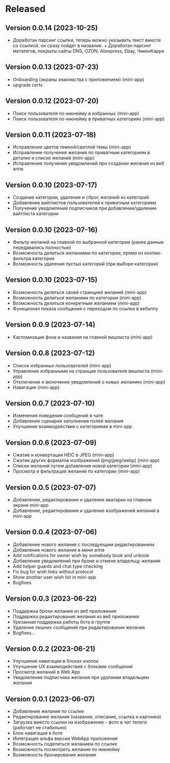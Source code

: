 # Released

## Version 0.0.14 (2023-10-25)
- Доработан парсинг ссылки, теперь можно указывать текст вместе со ссылкой, он сразу пойдет в название. + Доработан парсинг метатегов, покрыты сайты DNS, OZON, Aliexpress, Ebay, ЧикенКарри

## Version 0.0.13 (2023-07-23)
- Onboarding (экраны знакомства с приложением) (mini-app)
- upgrade certs

## Version 0.0.12 (2023-07-20)
- Поиск пользователя по никнейму в избранных (mini-app)
- Поиск пользователя по никнейму в приватных категориях (mini-app)

## Version 0.0.11 (2023-07-18)
- Исправление цветов темной/светлой темы (mini-app)
- Исправление получения желания по приватным категориям в деталке и списке желаний (mini-app)
- Исправление получения уведомлений при создании желания из веб аппа

## Version 0.0.10 (2023-07-17)
- Создание категории, удаление и сброс желаний из категорий
- Добавление вайтлистов пользователей к приватным категориям
- Получение уведомлений подписчиков при добавлении/удалении вайтлиста категории

## Version 0.0.10 (2023-07-16)
- Фильтр желаний на главной по выбранной категории (ранее данные передавались полностью)
- Возможность делиться желаниями по категории, прямо из кнопки-фильтра категории
- Возможность удаления пустых категорий (при выборе категории)

## Version 0.0.10 (2023-07-15)
- Возможность делиться своей странцией желаний (mini-app)
- Возможность делиться желаними по категории (mini-app)
- Возможность делиться конкретным желанием (mini-app)
- Функционал показа сообщения с переходом по ссылке в вебаппу

## Version 0.0.9 (2023-07-14)
- Кастомизация фона и названия на главной вишлиста (mini-app)

## Version 0.0.8 (2023-07-12)
- Список избранных пользователей (mini-app)
- Управление избранными на странцие пользователя вишлиста (mini-app)
- Отключение и включение уведомлений о новых желаниях (mini-app)
- Навигация (mini-app)

## Version 0.0.7 (2023-07-10)
- Изменения поведения сообщений в чате
- Добавление сценария заполнения полей желания
- Улучшение взаимодействия с категориями в mini-app

## Version 0.0.6 (2023-07-09)
- Сжатие и конвертация HEIC в JPEG (mini-app)
- Сжатие других форматов изображений (png/jpeg/webp) (mini-app)
- Списки желаний путем добавления новой категории (mini-app)
- Просмотр и фильтрация желаний по категории (mini-app)

## Version 0.0.5 (2023-07-07)
- Добавление, редактирование и удаление аватарки на главном экране mini-app
- Добавление, редактирование и удаление изображений желаний в mini-app

## Version 0.0.4 (2023-07-06)
- Добавление нового желания с последующим редактированием
- Добавление нового желания в мини аппе
- Add notifications for owner wish by somebody book and unbook
- Добавление уведомлений при броне и отмене владельцу желания
- Add helper guards and chat type checking
- Fix bug for wish links without protocol
- Show another user wish list in mini-app
- Bugfixes

## Version 0.0.3 (2023-06-22)
- Поддержка брони желания из веб приложения
- Поддержка редактирования желания из веб приложения
- Урезанная поддержка работы бота в группе
- Удаление лишних сообщений при редактировании желания
- Bugfixes...

## Version 0.0.2 (2023-06-21)
- Улучшение навигации в блоках кнопок
- Улучшение UX взаимодействия с блоками сообщений
- Просмотр желаний в Web App
- Уведомление подписчика желания при удалении владельцем желания

## Version 0.0.1 (2023-06-07)
- Добавление желания по ссылке
- Редактирование желания (название, описание, ссылка и картинка)
- Загрузка вместо ссылки на изображение - фото в чат телеги (работает не стабильно)
- Блок навигации в боте
- Интеграция альфа версии WebApp приложения
- Возможность поделиться желанием по ссылке
- Возможность посмотреть желание по никнейму
- Возможность бронирования желания
